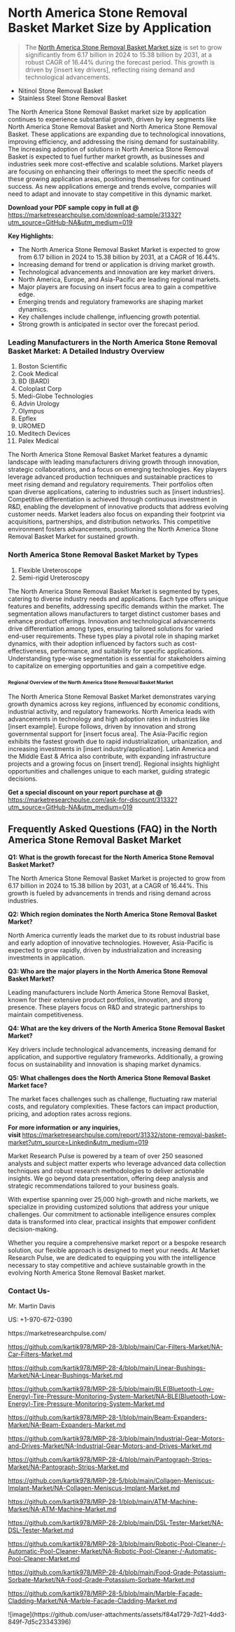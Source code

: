 <h1>North America Stone Removal Basket Market&nbsp;Size by Application</h1><blockquote><p>The <a href="https://marketresearchpulse.com/download-sample/31332?utm_source=GitHub-NA&amp;utm_medium=019">North America Stone Removal Basket Market size</a> is set to grow significantly from 6.17 billion in 2024 to 15.38 billion by 2031, at a robust CAGR of 16.44% during the forecast period. This growth is driven by [insert key drivers], reflecting rising demand and technological advancements.</p></blockquote><ul><li>Nitinol Stone Removal Basket<li> Stainless Steel Stone Removal Basket</li></ul><p>The North America Stone Removal Basket market size by application continues to experience substantial growth, driven by key segments like North America Stone Removal Basket and North America Stone Removal Basket. These applications are expanding due to technological innovations, improving efficiency, and addressing the rising demand for sustainability. The increasing adoption of solutions in North America Stone Removal Basket is expected to fuel further market growth, as businesses and industries seek more cost-effective and scalable solutions. Market players are focusing on enhancing their offerings to meet the specific needs of these growing application areas, positioning themselves for continued success. As new applications emerge and trends evolve, companies will need to adapt and innovate to stay competitive in this dynamic market.</p><p><strong>Download your PDF sample copy in full at @ </strong><a href="https://marketresearchpulse.com/download-sample/31332?utm_source=GitHub-NA&amp;utm_medium=019">https://marketresearchpulse.com/download-sample/31332?utm_source=GitHub-NA&amp;utm_medium=019</a></p><p><strong>Key Highlights: </strong></p><ul><li>The North America Stone Removal Basket Market is expected to grow from 6.17 billion in 2024 to 15.38 billion by 2031, at a CAGR of 16.44%.</li><li>Increasing demand for trend or application is driving market growth.</li><li>Technological advancements and innovation are key market drivers.</li><li>North America, Europe, and Asia-Pacific are leading regional markets.</li><li>Major players are focusing on insert focus area to gain a competitive edge.</li><li>Emerging trends and regulatory frameworks are shaping market dynamics.</li><li>Key challenges include challenge, influencing growth potential.</li><li>Strong growth is anticipated in sector over the forecast period.</li></ul><h3>Leading Manufacturers in the North America Stone Removal Basket Market: A Detailed Industry Overview</h3><ol><li>Boston Scientific</li><li>Cook Medical</li><li>BD (BARD)</li><li>Coloplast Corp</li><li>Medi-Globe Technologies</li><li>Advin Urology</li><li>Olympus</li><li>Epflex</li><li>UROMED</li><li>Meditech Devices</li><li>Palex Medical</li></ol><div class="flex max-w-full flex-col flex-grow"><div class="min-h-8 text-message flex w-full flex-col items-end gap-2 whitespace-normal break-words [.text-message+&amp;]:mt-5" dir="auto" data-message-author-role="assistant" data-message-id="fd8432e4-4910-450d-b182-61b7bfb0a01f" data-message-model-slug="gpt-4o"><div class="flex w-full flex-col gap-1 empty:hidden first:pt-[3px]"><div class="markdown prose w-full break-words dark:prose-invert light"><p>The North America Stone Removal Basket Market features a dynamic landscape with leading manufacturers driving growth through innovation, strategic collaborations, and a focus on emerging technologies. Key players leverage advanced production techniques and sustainable practices to meet rising demand and regulatory requirements. Their portfolios often span diverse applications, catering to industries such as [insert industries]. Competitive differentiation is achieved through continuous investment in R&amp;D, enabling the development of innovative products that address evolving customer needs. Market leaders also focus on expanding their footprint via acquisitions, partnerships, and distribution networks. This competitive environment fosters advancements, positioning the North America Stone Removal Basket Market for sustained growth.</p></div></div></div></div><h3>North America Stone Removal Basket Market by Types</h3><ol><li>Flexible Ureteroscope<li> Semi-rigid Ureteroscopy</li></ol><div class="flex max-w-full flex-col flex-grow"><div class="min-h-8 text-message flex w-full flex-col items-end gap-2 whitespace-normal break-words [.text-message+&amp;]:mt-5" dir="auto" data-message-author-role="assistant" data-message-id="084470be-0bb7-4664-bddf-5156b4f41249" data-message-model-slug="gpt-4o-mini"><div class="flex w-full flex-col gap-1 empty:hidden first:pt-[3px]"><div class="markdown prose w-full break-words dark:prose-invert light"><p>The North America Stone Removal Basket Market is segmented by types, catering to diverse industry needs and applications. Each type offers unique features and benefits, addressing specific demands within the market. The segmentation allows manufacturers to target distinct customer bases and enhance product offerings. Innovation and technological advancements drive differentiation among types, ensuring tailored solutions for varied end-user requirements. These types play a pivotal role in shaping market dynamics, with their adoption influenced by factors such as cost-effectiveness, performance, and suitability for specific applications. Understanding type-wise segmentation is essential for stakeholders aiming to capitalize on emerging opportunities and gain a competitive edge.</p></div></div></div></div><h3><span style="font-size: 11px;">Regional Overview of the North America Stone Removal Basket Market</span></h3><div class="flex max-w-full flex-col flex-grow"><div class="min-h-8 text-message flex w-full flex-col items-end gap-2 whitespace-normal break-words [.text-message+&amp;]:mt-5" dir="auto" data-message-author-role="assistant" data-message-id="e9038762-ce64-4e30-91c9-9bd413514231" data-message-model-slug="gpt-4o-mini"><div class="flex w-full flex-col gap-1 empty:hidden first:pt-[3px]"><div class="markdown prose w-full break-words dark:prose-invert light"><p>The North America Stone Removal Basket Market demonstrates varying growth dynamics across key regions, influenced by economic conditions, industrial activity, and regulatory frameworks. North America leads with advancements in technology and high adoption rates in industries like [insert example]. Europe follows, driven by innovation and strong governmental support for [insert focus area]. The Asia-Pacific region exhibits the fastest growth due to rapid industrialization, urbanization, and increasing investments in [insert industry/application]. Latin America and the Middle East &amp; Africa also contribute, with expanding infrastructure projects and a growing focus on [insert trend]. Regional insights highlight opportunities and challenges unique to each market, guiding strategic decisions.</p></div></div></div></div><p><strong>Get a special discount on your report purchase at @ </strong><a href="https://marketresearchpulse.com/ask-for-discount/31332?utm_source=GitHub-NA&amp;utm_medium=019">https://marketresearchpulse.com/ask-for-discount/31332?utm_source=GitHub-NA&amp;utm_medium=019</a></p><h2>Frequently Asked Questions (FAQ) in the North America Stone Removal Basket Market</h2><p><strong>Q1: What is the growth forecast for the North America Stone Removal Basket Market?</strong></p><p>The North America Stone Removal Basket Market is projected to grow from 6.17 billion in 2024 to 15.38 billion by 2031, at a CAGR of 16.44%. This growth is fueled by advancements in trends and rising demand across industries.</p><p><strong>Q2: Which region dominates the North America Stone Removal Basket Market?</strong></p><p>North America currently leads the market due to its robust industrial base and early adoption of innovative technologies. However, Asia-Pacific is expected to grow rapidly, driven by industrialization and increasing investments in application.</p><p><strong>Q3: Who are the major players in the North America Stone Removal Basket Market?</strong></p><p>Leading manufacturers include North America Stone Removal Basket, known for their extensive product portfolios, innovation, and strong presence. These players focus on R&amp;D and strategic partnerships to maintain competitiveness.</p><p><strong>Q4: What are the key drivers of the North America Stone Removal Basket Market?</strong></p><p>Key drivers include technological advancements, increasing demand for application, and supportive regulatory frameworks. Additionally, a growing focus on sustainability and innovation is shaping market dynamics.</p><p><strong>Q5: What challenges does the North America Stone Removal Basket Market face?</strong></p><p>The market faces challenges such as challenge, fluctuating raw material costs, and regulatory complexities. These factors can impact production, pricing, and adoption rates across regions.</p><p><strong>For more information or any inquiries, visit&nbsp;</strong><a href="https://marketresearchpulse.com/report/31332/stone-removal-basket-market?utm_source=Linkedin&utm_medium=019">https://marketresearchpulse.com/report/31332/stone-removal-basket-market?utm_source=Linkedin&utm_medium=019</a></p><p>Market Research Pulse is powered by a team of over 250 seasoned analysts and subject matter experts who leverage advanced data collection techniques and robust research methodologies to deliver actionable insights. We go beyond data presentation, offering deep analysis and strategic recommendations tailored to your business goals.</p><p>With expertise spanning over 25,000 high-growth and niche markets, we specialize in providing customized solutions that address your unique challenges. Our commitment to actionable intelligence ensures complex data is transformed into clear, practical insights that empower confident decision-making.</p><p>Whether you require a comprehensive market report or a bespoke research solution, our flexible approach is designed to meet your needs. At Market Research Pulse, we are dedicated to equipping you with the intelligence necessary to stay competitive and achieve sustainable growth in the evolving North America Stone Removal Basket market.</p><h3><strong>Contact Us-</strong></h3><p>Mr. Martin Davis</p><p>US: +1-970-672-0390</p><p>https://marketresearchpulse.com/</p><p><a href="https://github.com/kartik978/MRP-28-3/blob/main/Car-Filters-Market/NA-Car-Filters-Market.md">https://github.com/kartik978/MRP-28-3/blob/main/Car-Filters-Market/NA-Car-Filters-Market.md</a></p><p><a href="https://github.com/kartik978/MRP-28-4/blob/main/Linear-Bushings-Market/NA-Linear-Bushings-Market.md">https://github.com/kartik978/MRP-28-4/blob/main/Linear-Bushings-Market/NA-Linear-Bushings-Market.md</a></p><p><a href="https://github.com/kartik978/MRP-28-5/blob/main/BLE(Bluetooth-Low-Energy)-Tire-Pressure-Monitoring-System-Market/NA-BLE(Bluetooth-Low-Energy)-Tire-Pressure-Monitoring-System-Market.md">https://github.com/kartik978/MRP-28-5/blob/main/BLE(Bluetooth-Low-Energy)-Tire-Pressure-Monitoring-System-Market/NA-BLE(Bluetooth-Low-Energy)-Tire-Pressure-Monitoring-System-Market.md</a></p><p><a href="https://github.com/kartik978/MRP-28-1/blob/main/Beam-Expanders-Market/NA-Beam-Expanders-Market.md">https://github.com/kartik978/MRP-28-1/blob/main/Beam-Expanders-Market/NA-Beam-Expanders-Market.md</a></p><p><a href="https://github.com/kartik978/MRP-28-3/blob/main/Industrial-Gear-Motors-and-Drives-Market/NA-Industrial-Gear-Motors-and-Drives-Market.md">https://github.com/kartik978/MRP-28-3/blob/main/Industrial-Gear-Motors-and-Drives-Market/NA-Industrial-Gear-Motors-and-Drives-Market.md</a></p><p><a href="https://github.com/kartik978/MRP-28-4/blob/main/Pantograph-Strips-Market/NA-Pantograph-Strips-Market.md">https://github.com/kartik978/MRP-28-4/blob/main/Pantograph-Strips-Market/NA-Pantograph-Strips-Market.md</a></p><p><a href="https://github.com/kartik978/MRP-28-5/blob/main/Collagen-Meniscus-Implant-Market/NA-Collagen-Meniscus-Implant-Market.md">https://github.com/kartik978/MRP-28-5/blob/main/Collagen-Meniscus-Implant-Market/NA-Collagen-Meniscus-Implant-Market.md</a></p><p><a href="https://github.com/kartik978/MRP-28-1/blob/main/ATM-Machine-Market/NA-ATM-Machine-Market.md">https://github.com/kartik978/MRP-28-1/blob/main/ATM-Machine-Market/NA-ATM-Machine-Market.md</a></p><p><a href="https://github.com/kartik978/MRP-28-2/blob/main/DSL-Tester-Market/NA-DSL-Tester-Market.md">https://github.com/kartik978/MRP-28-2/blob/main/DSL-Tester-Market/NA-DSL-Tester-Market.md</a></p><p><a href="https://github.com/kartik978/MRP-28-3/blob/main/Robotic-Pool-Cleaner-/-Automatic-Pool-Cleaner-Market/NA-Robotic-Pool-Cleaner-/-Automatic-Pool-Cleaner-Market.md">https://github.com/kartik978/MRP-28-3/blob/main/Robotic-Pool-Cleaner-/-Automatic-Pool-Cleaner-Market/NA-Robotic-Pool-Cleaner-/-Automatic-Pool-Cleaner-Market.md</a></p><p><a href="https://github.com/kartik978/MRP-28-4/blob/main/Food-Grade-Potassium-Sorbate-Market/NA-Food-Grade-Potassium-Sorbate-Market.md">https://github.com/kartik978/MRP-28-4/blob/main/Food-Grade-Potassium-Sorbate-Market/NA-Food-Grade-Potassium-Sorbate-Market.md</a></p><p><a href="https://github.com/kartik978/MRP-28-5/blob/main/Marble-Facade-Cladding-Market/NA-Marble-Facade-Cladding-Market.md">https://github.com/kartik978/MRP-28-5/blob/main/Marble-Facade-Cladding-Market/NA-Marble-Facade-Cladding-Market.md</a></p>
![image](https://github.com/user-attachments/assets/f84a1729-7d21-4dd3-849f-7d5c23343396)
